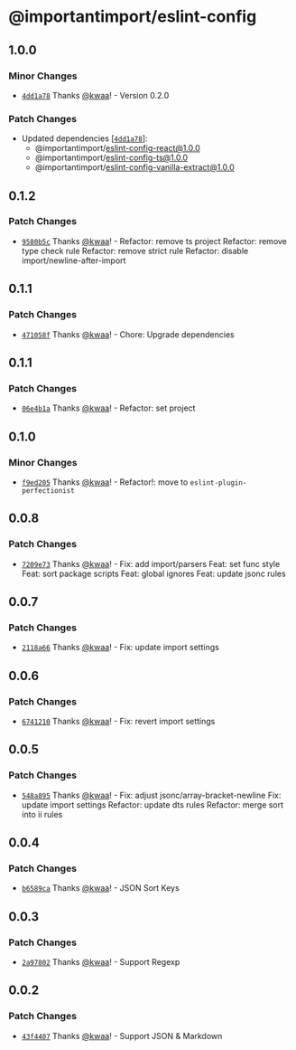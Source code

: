 # @importantimport/eslint-config

## 1.0.0

### Minor Changes

- [`4dd1a78`](https://github.com/importantimport/config/commit/4dd1a785759a390f62690bca55b7b00702c1f51b) Thanks [@kwaa](https://github.com/kwaa)! - Version 0.2.0

### Patch Changes

- Updated dependencies [[`4dd1a78`](https://github.com/importantimport/config/commit/4dd1a785759a390f62690bca55b7b00702c1f51b)]:
  - @importantimport/eslint-config-react@1.0.0
  - @importantimport/eslint-config-ts@1.0.0
  - @importantimport/eslint-config-vanilla-extract@1.0.0

## 0.1.2

### Patch Changes

- [`9580b5c`](https://github.com/importantimport/config/commit/9580b5cc975bfcdc0247cec8a0b895b5f2926e19) Thanks [@kwaa](https://github.com/kwaa)! - Refactor: remove ts project
  Refactor: remove type check rule
  Refactor: remove strict rule
  Refactor: disable import/newline-after-import

## 0.1.1

### Patch Changes

- [`471058f`](https://github.com/importantimport/config/commit/471058fc53f1f28ac6815b5ed32a6a18da87a8bc) Thanks [@kwaa](https://github.com/kwaa)! - Chore: Upgrade dependencies

## 0.1.1

### Patch Changes

- [`06e4b1a`](https://github.com/importantimport/config/commit/06e4b1a448dd73a5e917c2e06e005e1a61836581) Thanks [@kwaa](https://github.com/kwaa)! - Refactor: set project

## 0.1.0

### Minor Changes

- [`f9ed205`](https://github.com/importantimport/config/commit/f9ed205eda8fcab4694f16ecf9cb410fb44c994b) Thanks [@kwaa](https://github.com/kwaa)! - Refactor!: move to `eslint-plugin-perfectionist`

## 0.0.8

### Patch Changes

- [`7209e73`](https://github.com/importantimport/config/commit/7209e73bb43cfbd3f06b58a087e85830b1c85949) Thanks [@kwaa](https://github.com/kwaa)! - Fix: add import/parsers
  Feat: set func style
  Feat: sort package scripts
  Feat: global ignores
  Feat: update jsonc rules

## 0.0.7

### Patch Changes

- [`2118a66`](https://github.com/importantimport/config/commit/2118a666a432e8dfd419c1848ed33e7f8b05bbae) Thanks [@kwaa](https://github.com/kwaa)! - Fix: update import settings

## 0.0.6

### Patch Changes

- [`6741210`](https://github.com/importantimport/config/commit/67412108a66631964b3191c53aa7e1a2e6e5ed10) Thanks [@kwaa](https://github.com/kwaa)! - Fix: revert import settings

## 0.0.5

### Patch Changes

- [`548a895`](https://github.com/importantimport/config/commit/548a89541849a135b8743b3628b0bd9e86566171) Thanks [@kwaa](https://github.com/kwaa)! - Fix: adjust jsonc/array-bracket-newline
  Fix: update import settings
  Refactor: update dts rules
  Refactor: merge sort into ii rules

## 0.0.4

### Patch Changes

- [`b6589ca`](https://github.com/importantimport/config/commit/b6589ca613ac1485ebf5451125f8ae9923d880d5) Thanks [@kwaa](https://github.com/kwaa)! - JSON Sort Keys

## 0.0.3

### Patch Changes

- [`2a97802`](https://github.com/importantimport/config/commit/2a9780242817c07d76bece3ce16fb77cb59aee13) Thanks [@kwaa](https://github.com/kwaa)! - Support Regexp

## 0.0.2

### Patch Changes

- [`43f4407`](https://github.com/importantimport/config/commit/43f4407346258fe4e1f5732841702739939ee49a) Thanks [@kwaa](https://github.com/kwaa)! - Support JSON & Markdown
